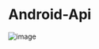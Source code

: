 # Android-Api
![image](https://user-images.githubusercontent.com/72599051/165692677-232271a0-1e37-4f34-bc06-8f1187921113.png)
